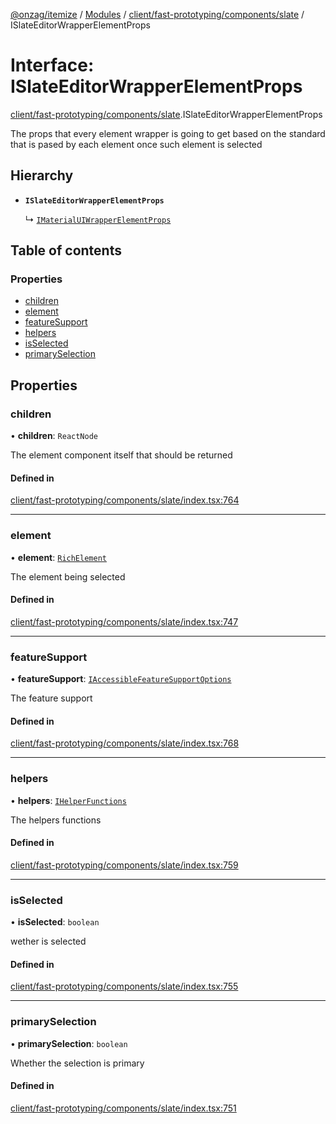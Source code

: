 [@onzag/itemize](../README.md) / [Modules](../modules.md) / [client/fast-prototyping/components/slate](../modules/client_fast_prototyping_components_slate.md) / ISlateEditorWrapperElementProps

# Interface: ISlateEditorWrapperElementProps

[client/fast-prototyping/components/slate](../modules/client_fast_prototyping_components_slate.md).ISlateEditorWrapperElementProps

The props that every element wrapper is going to get
based on the standard that is pased by each element
once such element is selected

## Hierarchy

- **`ISlateEditorWrapperElementProps`**

  ↳ [`IMaterialUIWrapperElementProps`](client_fast_prototyping_components_slate_element_wrappers.IMaterialUIWrapperElementProps.md)

## Table of contents

### Properties

- [children](client_fast_prototyping_components_slate.ISlateEditorWrapperElementProps.md#children)
- [element](client_fast_prototyping_components_slate.ISlateEditorWrapperElementProps.md#element)
- [featureSupport](client_fast_prototyping_components_slate.ISlateEditorWrapperElementProps.md#featuresupport)
- [helpers](client_fast_prototyping_components_slate.ISlateEditorWrapperElementProps.md#helpers)
- [isSelected](client_fast_prototyping_components_slate.ISlateEditorWrapperElementProps.md#isselected)
- [primarySelection](client_fast_prototyping_components_slate.ISlateEditorWrapperElementProps.md#primaryselection)

## Properties

### children

• **children**: `ReactNode`

The element component itself that should
be returned

#### Defined in

[client/fast-prototyping/components/slate/index.tsx:764](https://github.com/onzag/itemize/blob/59702dd5/client/fast-prototyping/components/slate/index.tsx#L764)

___

### element

• **element**: [`RichElement`](../modules/client_internal_text_serializer.md#richelement)

The element being selected

#### Defined in

[client/fast-prototyping/components/slate/index.tsx:747](https://github.com/onzag/itemize/blob/59702dd5/client/fast-prototyping/components/slate/index.tsx#L747)

___

### featureSupport

• **featureSupport**: [`IAccessibleFeatureSupportOptions`](client_fast_prototyping_components_slate.IAccessibleFeatureSupportOptions.md)

The feature support

#### Defined in

[client/fast-prototyping/components/slate/index.tsx:768](https://github.com/onzag/itemize/blob/59702dd5/client/fast-prototyping/components/slate/index.tsx#L768)

___

### helpers

• **helpers**: [`IHelperFunctions`](client_fast_prototyping_components_slate.IHelperFunctions.md)

The helpers functions

#### Defined in

[client/fast-prototyping/components/slate/index.tsx:759](https://github.com/onzag/itemize/blob/59702dd5/client/fast-prototyping/components/slate/index.tsx#L759)

___

### isSelected

• **isSelected**: `boolean`

wether is selected

#### Defined in

[client/fast-prototyping/components/slate/index.tsx:755](https://github.com/onzag/itemize/blob/59702dd5/client/fast-prototyping/components/slate/index.tsx#L755)

___

### primarySelection

• **primarySelection**: `boolean`

Whether the selection is primary

#### Defined in

[client/fast-prototyping/components/slate/index.tsx:751](https://github.com/onzag/itemize/blob/59702dd5/client/fast-prototyping/components/slate/index.tsx#L751)
